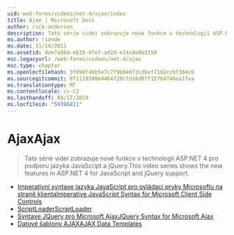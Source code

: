 ```yaml
---
uid: web-forms/videos/net-4/ajax/index
title: Ajax | Microsoft Docs
author: rick-anderson
description: Tato série videí zobrazuje nové funkce v technologii ASP.NET 4 pro podporu jazyka JavaScript a jQuery.
ms.author: riande
ms.date: 11/14/2011
ms.assetid: 4ee7a86d-e619-4fe7-ad2d-e24cde8b3158
msc.legacyurl: /web-forms/videos/net-4/ajax
msc.type: chapter
ms.openlocfilehash: 3f090f46b5e7c7f9b046f2cdbef7162cc6f364cb
ms.sourcegitcommit: 0f1119340e4464720cfd16d0ff15764746ea1fea
ms.translationtype: MT
ms.contentlocale: cs-CZ
ms.lasthandoff: 04/17/2019
ms.locfileid: "59386811"
---
```

# <a name="ajax"></a><span data-ttu-id="2504f-103">Ajax</span><span class="sxs-lookup"><span data-stu-id="2504f-103">Ajax</span></span>

> <span data-ttu-id="2504f-104">Tato série videí zobrazuje nové funkce v technologii ASP.NET 4 pro podporu jazyka JavaScript a jQuery.</span><span class="sxs-lookup"><span data-stu-id="2504f-104">This video series shows the new features in ASP.NET 4 for JavaScript and jQuery support.</span></span>


- [<span data-ttu-id="2504f-105">Imperativní syntaxe jazyka JavaScript pro ovládací prvky Microsoftu na straně klienta</span><span class="sxs-lookup"><span data-stu-id="2504f-105">Imperative JavaScript Syntax for Microsoft Client Side Controls</span></span>](aspnet-4-quick-hit-imperative-javascript-syntax-for-microsoft-client-side-controls.md)
- [<span data-ttu-id="2504f-106">ScriptLoader</span><span class="sxs-lookup"><span data-stu-id="2504f-106">ScriptLoader</span></span>](aspnet-4-quick-hit-the-scriptloader.md)
- [<span data-ttu-id="2504f-107">Syntaxe JQuery pro Microsoft Ajax</span><span class="sxs-lookup"><span data-stu-id="2504f-107">JQuery Syntax for Microsoft Ajax</span></span>](aspnet-4-quick-hit-jquery-syntax-for-microsoft-ajax.md)
- [<span data-ttu-id="2504f-108">Datové šablony AJAX</span><span class="sxs-lookup"><span data-stu-id="2504f-108">AJAX Data Templates</span></span>](aspnet-4-quick-hit-ajax-data-templates.md)
